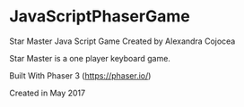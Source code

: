 # JavaScriptPhaserGame

Star Master Java Script Game Created by Alexandra Cojocea

Star Master is a one player keyboard game.

Built With
Phaser 3 (https://phaser.io/)

Created in May 2017
